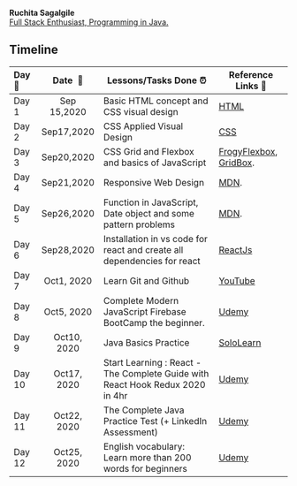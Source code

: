 **Ruchita Sagalgile**  
<u>Full Stack Enthusiast, Programming in Java.</u>



## **Timeline**

| Day:pushpin: | **Date &nbsp;:calendar:** | **Lessons/Tasks Done :alarm_clock:**                         | **Reference Links :link:**                                   |
| :------------ | :-----------------------: | ------------------------------------------------------------ | ------------------------------------------------------------ |
| Day 1         |        Sep 15,2020        | Basic HTML concept and CSS visual design            | [HTML](https://www.freecodecamp.org/learn/) |
| Day  2        |        Sep17,2020         | CSS Applied Visual Design | [CSS](https://www.freecodecamp.org/learn/responsive-web-design/applied-visual-design/change-the-position-of-overlapping-elements-with-the-z-index-property)
| Day 3         |        Sep20,2020         | CSS Grid and Flexbox and basics of JavaScript                | [FrogyFlexbox](https://flexboxfroggy.com/), [GridBox](https://cssgridgarden.com/). |
| Day 4         |        Sep21,2020         | Responsive Web Design                                        | [MDN](https://developer.mozilla.org/en-US/docs/Learn/Getting_started_with_the_web/JavaScript_basics). |
| Day 5         |        Sep26,2020         | Function in JavaScript, Date object and some pattern problems | [MDN](https://developer.mozilla.org/en-US/docs/Learn/Getting_started_with_the_web/JavaScript_basics). |
| Day 6         |        Sep28,2020         | Installation in vs code for react and create all dependencies for react | [ReactJs](https://reactjs.org/)  
|   Day 7       |       Oct1, 2020          |  Learn Git and Github                                        | [YouTube](https://www.youtube.com/watch?v=evknSAkUIvs&list=PLu0W_9lII9agwhy658ZPA0MTStKUJTWPi)
| Day 8         |        Oct5, 2020         |  Complete Modern JavaScript Firebase BootCamp the beginner.   | [Udemy](https://www.udemy.com/course/complete-modern-javascript-with-firebase-bootcamp-for-beginners/) |
| Day 9         |        Oct10, 2020         | Java Basics Practice               |[SoloLearn](https://www.sololearn.com/Profile/16378258/Java) 
|  Day 10        |        Oct17, 2020        |   Start Learning : React - The Complete Guide with React Hook Redux 2020 in 4hr | [Udemy](https://www.udemy.com/course/complete-react-course-w-hooks-react-router-redux-usecontext/)
|   Day 11       |       Oct22, 2020         | The Complete Java Practice Test (+ LinkedIn Assessment)  | [Udemy](https://www.udemy.com/course/the-complete-java-practice-test-linkedin-assessment/)
|  Day 12        |     Oct25, 2020          | English vocabulary: Learn more than 200 words for beginners | [Udemy](https://www.udemy.com/course/english-vocabulary-learn-more-than-200-words-for-beginners/)
